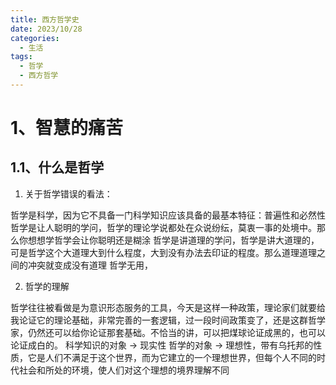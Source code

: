 ```yaml
---
title: 西方哲学史
date: 2023/10/28
categories:
  - 生活
tags:
  - 哲学
  - 西方哲学
---
```




# 1、智慧的痛苦

## 1.1、什么是哲学

1. 关于哲学错误的看法：

哲学是科学，因为它不具备一门科学知识应该具备的最基本特征：普遍性和必然性
哲学是让人聪明的学问，哲学的理论学说都处在众说纷纭，莫衷一事的处境中。那么你想想学哲学会让你聪明还是糊涂
哲学是讲道理的学问，哲学是讲大道理的，可是哲学这个大道理大到什么程度，大到没有办法去印证的程度。那么道理道理之间的冲突就变成没有道理
哲学无用，

2. 哲学的理解

哲学往往被看做是为意识形态服务的工具，今天是这样一种政策，理论家们就要给我论证它的理论基础，非常完善的一套逻辑，过一段时间政策变了，还是这群哲学家，仍然还可以给你论证那套基础。不恰当的讲，可以把煤球论证成黑的，也可以论证成白的。
科学知识的对象 -> 现实性
哲学的对象 -> 理想性，带有乌托邦的性质，它是人们不满足于这个世界，而为它建立的一个理想世界，但每个人不同的时代社会和所处的环境，使人们对这个理想的境界理解不同